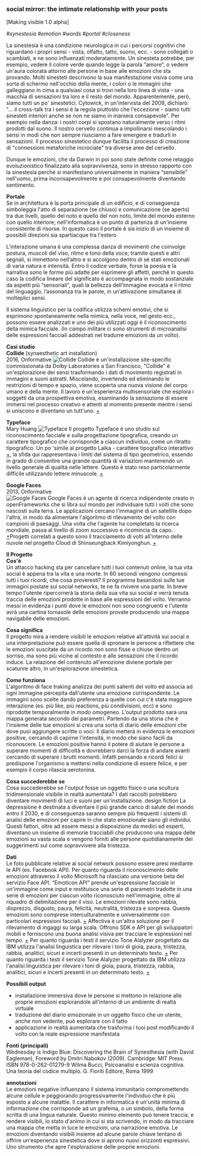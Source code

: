 ### social mirror: the intimate relationship with your posts ###
[Making visible 1.0 alpha]

*#synestesia #emotion #words #portal #closeness*

La sinestesia è una condizione neurologica in cui i percorsi cognitivi che riguardano i propri sensi - vista, olfatto, tatto, suono, ecc. - sono collegati o scambiati, e ne sono influenzati moderatamente. Un sinesteta potrebbe, per esempio, vedere il colore verde quando legge la parola “amore”, o vedere un'aura colorata attorno alle persone in base alle emozioni che sta provando. Molti sinesteti descrivono la sua manifestazione visiva come una sorta di schermo nell'occhio della mente, i colori o le immagini che galleggiano in cima a qualsiasi cosa si trovi nella loro linea di vista - una macchia di sensazioni tra loro e il resto del mondo.
Apparentemente, però, siamo tutti un po' sinestetici. Cytowick, in un'intervista del 2009, dichiarò: "... il cross-talk tra i sensi è la regola piuttosto che l'eccezione - siamo tutti sinesteti interiori anche se non ne siamo in maniera consapevole". Per esempio nella danza: i nostri corpi si spostano naturalmente verso i ritmi prodotti dal suono. Il nostro cervello continua a impollinarsi mescolando i sensi in modi che non sempre riusciamo a fare emergere e tradurli in sensazioni. Il processo sinestetico dunque facilita il processo di creazione di "connessioni metaforiche incrociate" tra diverse aree del cervello.

Dunque le emozioni, che da Darwin in poi sono state definite come retaggio evoluzionistico finalizzato alla sopravvivenza, sono in stresso rapporto con la sinestesia perché si manifestano universalmente in maniera “sensibile” nell'uomo, prima inconsapevolmente e poi consapevolmente diventando sentimento. 

**Portale**   
Se in architettura è la porta principale di un edificio, e di conseguenza simboleggia l'atto di separazione (se chiuso) e comunicazione (se aperto) tra due livelli, quello del noto e quello del non noto, limite del mondo esterno con quello interiore; nell'informatica è un punto di partenza di un'insieme consistente di risorse. In questo caso il portale è sia inizio di un insieme di possibili direzioni sia spartiacque tra l'estero 

L’interazione umana è una complessa danza di movimenti che coinvolge postura, muscoli del viso, ritmo e tono della voce; tramite questi e altri segnali, si immettono nell’altro e si accolgono dentro di sé stati emozionali di varia natura e intensità. Entro il codice verbale, forse la poesia e la narrativa sono le forme più adatte per esprimere gli affetti, perché in questo caso la codifica lineare del significato è accompagnata in modo sostanziale da aspetti più “sensoriali”, quali la bellezza dell’immagine evocata e il ritmo del linguaggio, l’assonanza tra le parole, in un’attivazione simultanea di molteplici sensi. 

Il sistema linguistico per la codifica utilizza schemi emotivi, che si esprimono spontaneamente nella mimica, nella voce, nel gesto ecc., possono essere analizzati e uno dei più utilizzati oggi è il riconoscimento della mimica facciale. (In campo militare ci sono strumenti di microanalisi delle espressioni facciali addestrati nel tradurre emozioni da un volto). 

**Casi studio**  
**Collide** (synaesthetic art installation)  
2016, Onformative
![Collide](https://i.imgur.com/eGxX7Xx.jpg)
Collide è un'installazione site-specific commissionata da Dolby Laboratories a San Francisco, "Collide" è un'esplorazione dei sensi trasformando i dati di movimento registrati in immagini e suoni astratti. Miscelando, invertendo ed eliminando le restrizioni di tempo e spazio, viene scoperta una nuova visione del corpo umano e della mente. Il lavoro è un'esperienza multisensoriale che esplora i soggetti da una prospettiva emotiva, esaminando la sensazione di essere immersi nel processo creativo e attenti al momento presente mentre i sensi si uniscono e diventano un tutt'uno.
[+](https://onformative.com/work/collide)

**Typeface**  
Mary Huang
![Typeface](https://i.imgur.com/l8ReJji.png)
Il progetto Typeface è uno studio sul riconoscimento facciale e sulla progettazione tipografica, creando un carattere tipografico che corrisponde a ciascun individuo, come un ritratto tipografico. Un po 'simile al progetto Laika - carattere tipografico interattivo [+](http://www.nahornyj.com/lazypen.html), la sfida qui rappresentava i limiti del sistema di tipo geometrico, essendo in grado di consentire una grande quantità di variazioni mantenendo un livello generale di qualità nelle lettere. Questo è stato reso particolarmente difficile utilizzando lettere minuscole. [+](http://www.rhymeandreasoncreative.com/blog/?p=71)

**Google Faces**  
2013, Onformative   
![Google Faces](https://i.imgur.com/GyApHzr.jpg)
Google Faces è un agente di ricerca indipendente creato in openFrameworks che si libra sul mondo per individuare tutti i volti che sono nascosti sulla terra. Le applicazioni cercano l'immagine di un satellite dopo l'altra, in modo da alimentare l'algoritmo di rilevamento del volto con campioni di paesaggi. Una volta che l'agente ha completato la ricerca mondiale, passa al livello di zoom successivo e ricomincia da capo. [+](https://onformative.com/work/google-faces?p=lab/googlefaces/)Progetti correlati a questo sono il tracciamento di volti all'interno delle nuvole nel progetto Cloud di Shinseungback Kimiyonghun. [+](http://ssbkyh.com/works/cloud_face/)

**Il Progetto**  
**Cos'è**   
Un attacco hacking sta per cancellare tutti i tuoi contenuti online, la tua vita social è appena tra la vita e una morte. In 60 secondi vengono compressi tutti i tuoi ricordi, che cosa proveresti? 
Il programma basandosi sulle tue immagini postate sui social networks, te ne fa rivivere una parte. In breve tempo l'utente ripercorrerà la storia della sua vita sui social e verrà tenuta traccia delle emozioni prodotte in base alle espressioni del volto. Verranno messi in evidenza i punti dove le emozioni non sono congruenti e l'utente avrà una cartina tornasole delle emozioni provate producendo una mappa navigabile delle emozioni. 

**Cosa significa**   
Il progetto mira a rendere visibili le emozioni relative all'attività sui social e una interpretazione può essere quella di spronare le persone a riflettere che le emozioni suscitate da un ricordo non sono fisse e chiuse dentro un sorriso, ma sono più vicine al contesto e alle sensazioni che il ricordo induce. La relazione del contenuto all'emozione diviene portale per scaturire altro, in un'esplorazione sinestetica. 

**Come funziona**   
L'algoritmo di face traking analizza dei punti salienti del volto ed associa ad ogni immagine percepita dall'utente una emozione corrispondente. Le immagini sono scelte dando preferenza a quelle con cui c'è stata maggiore interazione (es. più like, più reactions, più condivisioni, ecc) e sono riprodotte temporalmente in modo omogeneo. L'output prodotto sarà una mappa generata secondo dei parametri. 
Partendo da una storia che è l'insieme delle tue emozioni si crea una sorta di diario delle emozioni che dove puoi aggiungere scritte o voci. Il diario metterà in evidenza le emozioni positive, cercando di capirne l'intensità, in modo che siano facili da riconoscere. Le emozioni positive hanno il potere di aiutare le persone a superare momenti di difficoltà e dovrebbero darci la forza di andare avanti cercando di superare i brutti momenti. Infatti pensando e ricordi felici si predispone l'organismo a mettersi nella condizione di essere felice, e per esempio il corpo rilascia serotonina. 

**Cosa succederebbe se**   
Cosa succederebbe se l'output fosse un oggetto fisico o una scultura tridimensionale visibile in realtà aumentata? I dati raccolti potrebbero diventare movimenti di luci e suoni per un'installazione. 
design fiction
La depressione è destinata a diventare il più grande carico di salute del mondo entro il 2030, e di conseguenza saranno sempre più frequenti i sistemi di analisi delle emozioni per capire in che stato emozionale siano gli individui. Questi fattori, oltre ad essere messi a disposizione da medici ed esperti, diventano un insieme di memorie tracciabili che producono una mappa delle emozioni su vasta scala e vengono forniti alle persone  quotidianamente dei suggerimenti sul come sopravvivere alla tristezza.  

**Dati**    
Le foto pubblicate relative ai social network possono essere presi mediante le API (es. Facebook API). 
Per quanto riguarda il riconoscimento delle emozioni attraverso il volto Microsoft ha rilasciato una versione beta del servizio Face API. “Emoticon API” prende un'espressione facciale in un'immagine come input e restituisce una serie di parametri tradotte in una serie di emozioni per ciascun volto riconosciuto nell'immagine, oltre al riquadro di delimitazione per il viso.
Le emozioni rilevate sono rabbia, disprezzo, disgusto, paura, felicità, neutralità, tristezza e sorpresa. Queste emozioni sono comprese interculturalmente e universalmente con particolari espressioni facciali. [+](https://azure.microsoft.com/en-us/services/cognitive-services/emotion/)
Affectiva è un'altra soluzione per il rilevamento di ingaggi su larga scala. Offrono SDK e API per gli sviluppatori mobili e forniscono una buona analisi visiva per tracciare le espressioni nel tempo. [+](https://www.affectiva.com/how/how-it-works/)
Per quanto riguarda i testi il servizio Tone Alalyzer progettato da IBM utilizza l'analisi linguistica per rilevare i toni di gioia, paura, tristezza, rabbia, analitici, sicuri e incerti presenti in un determinato testo. [+](https://tone-analyzer-demo.ng.bluemix.net)
Per quanto riguarda i testi il servizio Tone Alalyzer progettato da IBM utilizza l'analisi linguistica per rilevare i toni di gioia, paura, tristezza, rabbia, analitici, sicuri e incerti presenti in un determinato testo. [+](https://tone-analyzer-demo.ng.bluemix.net) 

**Possibili output**   
- installazione immersiva dove le persone si mettono in relazione alle proprie emozioni esplorandole all'interno di un ambiente di realtà virtuale
- traduzione del diario emozionale in un oggetto fisico che un utente, anche non vedente, può esplorare con il tatto
- applicazione in realtà aumentata che trasforma i tuoi post modificando il volto con la reale espressione manifestata 

**Fonti (principali)**   
Wednesday is Indigo Blue: Discovering the Brain of Synesthesia (with David Eagleman), Foreword by Dmitri Nabokov (2009). Cambridge: MIT Press. ISBN 978-0-262-01279-9
Wilma Bucci, Psicoanalisi e scienza cognitiva. Una teoria del codice multiplo. G. Fioriti Editore, Roma 1999

**annotazioni**   
Le emozioni negative influenzano il sistema immunitario compromettendo alcune cellule e peggiorando progressivamente l'individuo che è più esposto a alcune malattie. 
Il carattere in informatica è un'unità minima di informazione che corrisponde ad un grafema, o un simbolo, della forma scritta di una lingua naturale. Questo minimo elemento può tenere traccia, e rendere visibili, lo stato d'animo in cui si sta scrivendo, in modo da tracciare una mappa che metta in luce le emozioni, una narrazione emotiva. 
Le emozioni diventando visibili insieme ad alcune parole chiave tentano di offrire un'esperienza sinestetica dove si aprono nuovi orizzonti espressivi. Uno strumento che apre l'esplorazione delle proprie emozioni.

